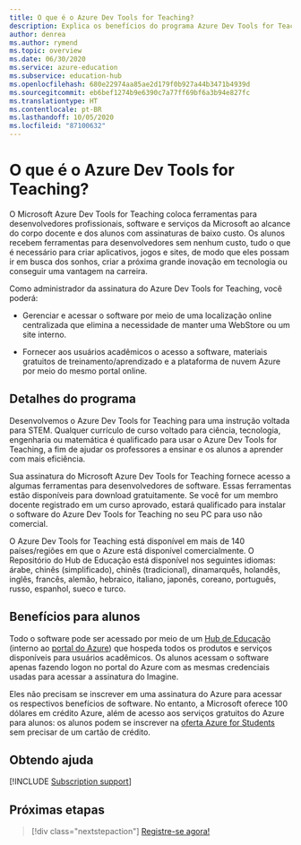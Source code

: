 ```yaml
---
title: O que é o Azure Dev Tools for Teaching?
description: Explica os benefícios do programa Azure Dev Tools for Teaching a educadores e alunos STEM.
author: denrea
ms.author: rymend
ms.topic: overview
ms.date: 06/30/2020
ms.service: azure-education
ms.subservice: education-hub
ms.openlocfilehash: 680e22974aa85ae2d179f0b927a44b3471b4939d
ms.sourcegitcommit: eb6bef1274b9e6390c7a77ff69bf6a3b94e827fc
ms.translationtype: HT
ms.contentlocale: pt-BR
ms.lasthandoff: 10/05/2020
ms.locfileid: "87100632"
---
```

# <a name="what-is-azure-dev-tools-for-teaching"></a>O que é o Azure Dev Tools for Teaching?

O Microsoft Azure Dev Tools for Teaching coloca ferramentas para desenvolvedores profissionais, software e serviços da Microsoft ao alcance do corpo docente e dos alunos com assinaturas de baixo custo. Os alunos recebem ferramentas para desenvolvedores sem nenhum custo, tudo o que é necessário para criar aplicativos, jogos e sites, de modo que eles possam ir em busca dos sonhos, criar a próxima grande inovação em tecnologia ou conseguir uma vantagem na carreira.

Como administrador da assinatura do Azure Dev Tools for Teaching, você poderá:

- Gerenciar e acessar o software por meio de uma localização online centralizada que elimina a necessidade de manter uma WebStore ou um site interno.

- Fornecer aos usuários acadêmicos o acesso a software, materiais gratuitos de treinamento/aprendizado e a plataforma de nuvem Azure por meio do mesmo portal online.

## <a name="program-details"></a>Detalhes do programa

Desenvolvemos o Azure Dev Tools for Teaching para uma instrução voltada para STEM. Qualquer currículo de curso voltado para ciência, tecnologia, engenharia ou matemática é qualificado para usar o Azure Dev Tools for Teaching, a fim de ajudar os professores a ensinar e os alunos a aprender com mais eficiência. 

Sua assinatura do Microsoft Azure Dev Tools for Teaching fornece acesso a algumas ferramentas para desenvolvedores de software. Essas ferramentas estão disponíveis para download gratuitamente. Se você for um membro docente registrado em um curso aprovado, estará qualificado para instalar o software do Azure Dev Tools for Teaching no seu PC para uso não comercial.

O Azure Dev Tools for Teaching está disponível em mais de 140 países/regiões em que o Azure está disponível comercialmente. O Repositório do Hub de Educação está disponível nos seguintes idiomas: árabe, chinês (simplificado), chinês (tradicional), dinamarquês, holandês, inglês, francês, alemão, hebraico, italiano, japonês, coreano, português, russo, espanhol, sueco e turco.

## <a name="student-benefits"></a>Benefícios para alunos

Todo o software pode ser acessado por meio de um [Hub de Educação](https://azureforeducation.microsoft.com/devtools) (interno ao [portal do Azure](https://portal.azure.com/)) que hospeda todos os produtos e serviços disponíveis para usuários acadêmicos. Os alunos acessam o software apenas fazendo logon no portal do Azure com as mesmas credenciais usadas para acessar a assinatura do Imagine.

Eles não precisam se inscrever em uma assinatura do Azure para acessar os respectivos benefícios de software. No entanto, a Microsoft oferece 100 dólares em crédito Azure, além de acesso aos serviços gratuitos do Azure para alunos: os alunos podem se inscrever na [oferta Azure for Students](azure-students-program.md) sem precisar de um cartão de crédito.

## <a name="getting-help"></a>Obtendo ajuda

[!INCLUDE [Subscription support](../../../includes/edu-dev-tools-program-support.md)]

## <a name="next-steps"></a>Próximas etapas

> [!div class="nextstepaction"]
> [Registre-se agora!](enroll-renew-subscription.md)
